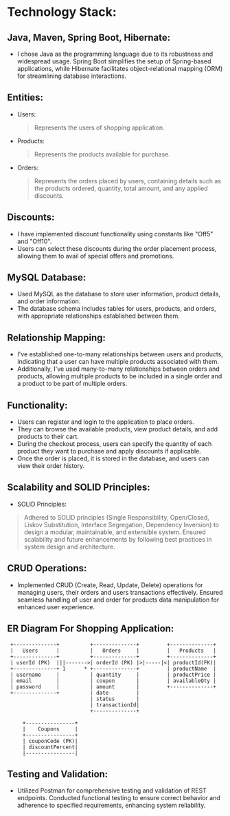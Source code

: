 # Technology Stack:

## Java, Maven, Spring Boot, Hibernate: 
* I chose Java as the programming language due to its robustness and widespread usage. Spring Boot simplifies the setup of Spring-based applications, while Hibernate facilitates object-relational mapping (ORM) for  streamlining database interactions.
  
## Entities:
 * Users:
   > Represents the users of shopping application.
* Products:
   > Represents the products available for purchase.
 * Orders:
   > Represents the orders placed by users, containing details such as the products ordered, quantity, total amount, and any applied discounts.

## Discounts:
 * I have implemented discount functionality using constants like "Off5" and "Off10".
 * Users can select these discounts during the order placement process, allowing them to avail of special offers and promotions.

## MySQL Database:
* Used MySQL as the database to store user information, product details, and order information.
* The database schema includes tables for users, products, and orders, with appropriate relationships established between them.

## Relationship Mapping:

 * I've established one-to-many relationships between users and products, indicating that a user can have multiple products associated with them.
 * Additionally, I've used many-to-many relationships between orders and products, allowing multiple products to be included in a single order and a product to be part of multiple orders.

## Functionality:

 * Users can register and login to the application to place orders.
 * They can browse the available products, view product details, and add products to their cart.
 * During the checkout process, users can specify the quantity of each product they want to purchase and apply discounts if applicable.
 * Once the order is placed, it is stored in the database, and users can view their order history.

## Scalability and SOLID Principles:

* SOLID Principles:
> Adhered to SOLID principles (Single Responsibility, Open/Closed, Liskov Substitution, Interface Segregation, Dependency Inversion) to design a modular, maintainable, and extensible system. Ensured scalability and future enhancements by following best practices in system design and architecture.


## CRUD Operations:
* Implemented CRUD (Create, Read, Update, Delete) operations for managing users, their orders and users transactions effectively. Ensured seamless handling of user and order for products data manipulation for enhanced user experience.

## ER Diagram For Shopping Application: 

     +--------------+          +--------------+         +--------------+
     |   Users      |          |   Orders     |         |   Products   |
     +--------------+          +--------------+         +--------------+
     | userId (PK)  |||------->| orderId (PK) |>|-----|<| productId(FK)|
     +--------------+ 1      * +--------------+         | productName  |
     | username     |          | quantity     |         | productPrice |
     | email        |          | coupon       |         | availableQty |
     | password     |          | amount       |         +--------------+
     +--------------+          | date         |
                               | status       |
                               | transactionId|
                               +--------------+
                                   
         +----------------+
         |    Coupons     |
         +----------------+
         | couponCode (PK)|
         | discountPercent|
         |----------------|
        

## Testing and Validation:
* Utilized Postman for comprehensive testing and validation of REST endpoints. Conducted functional testing to ensure correct behavior and adherence to specified requirements, enhancing system reliability.                     
